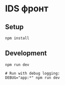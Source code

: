 # IDS фронт

## Setup

```shell
npm install
```

## Development

```shell
npm run dev

# Run with debug logging:
DEBUG="app:*" npm run dev
```